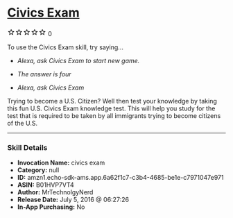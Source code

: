 # [Civics Exam](http://alexa.amazon.com/#skills/amzn1.echo-sdk-ams.app.6a62f1c7-c3b4-4685-be1e-c7971047e971)
![0 stars](../../images/ic_star_border_black_18dp_1x.png)![0 stars](../../images/ic_star_border_black_18dp_1x.png)![0 stars](../../images/ic_star_border_black_18dp_1x.png)![0 stars](../../images/ic_star_border_black_18dp_1x.png)![0 stars](../../images/ic_star_border_black_18dp_1x.png) 0

To use the Civics Exam skill, try saying...

* *Alexa, ask Civics Exam to start new game.*

* *The answer is four*

* *Alexa, ask Civics Exam*

Trying to become a U.S. Citizen? Well then test your knowledge by taking this fun U.S. Civics Exam knowledge test. This will help you study for the test that is required to be taken by all immigrants trying to become citizens of the U.S.

***

### Skill Details

* **Invocation Name:** civics exam
* **Category:** null
* **ID:** amzn1.echo-sdk-ams.app.6a62f1c7-c3b4-4685-be1e-c7971047e971
* **ASIN:** B01HVP7VT4
* **Author:** MrTechnolgyNerd
* **Release Date:** July 5, 2016 @ 06:27:26
* **In-App Purchasing:** No
